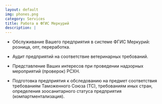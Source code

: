 ```yaml
---
layout: default
img: phones.png
category: Services
title: Работа в ФГИС Меркурий
description: |
---
```

- Обслуживание Вашего предприятия в системе ФГИС Меркурий: розница, опт, переработка.

- Аудит предприятий на соответствие ветеринарных требований.

- Представление Ваших интересов при проведении надзорных мероприятий (проверок) РСХН.

- Подготовка предприятия к обследованию на предмет соответствия требованиям Таможенного Союза (ТС), требованиям иных стран, определения зоосанитарного статуса предприятия (компартментализация).
